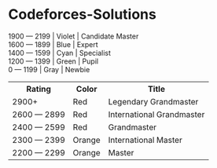 # Codeforces-Solutions

1900 — 2199	| Violet | Candidate Master	<br>
1600 — 1899	| Blue	 | Expert	<br>
1400 — 1599	| Cyan	 | Specialist	<br>
1200 — 1399	| Green	 | Pupil	<br>
0 — 1199	  | Gray	 | Newbie	<br>

 <table>
  <tr>
    <th>Rating</th>
    <th>Color</th>
    <th>Title</th>
  </tr>
  <tr>
    <td>2900+</td>
    <td>Red</td>
    <td>Legendary Grandmaster</td>
  </tr>
  <tr>
    <td>2600 — 2899</td>
    <td>Red</td>
    <td>International Grandmaster</td>
  </tr>
  <tr>
    <td>2400 — 2599</td>
    <td>Red</td>
    <td>Grandmaster</td>
  </tr>
  <tr>
    <td>2300 — 2399</td>
    <td>Orange</td>
    <td>International Master</td>
  </tr>
  <tr>
    <td>2200 — 2299</td>
    <td>Orange</td>
    <td>Master</td>
  </tr>
</table> 

